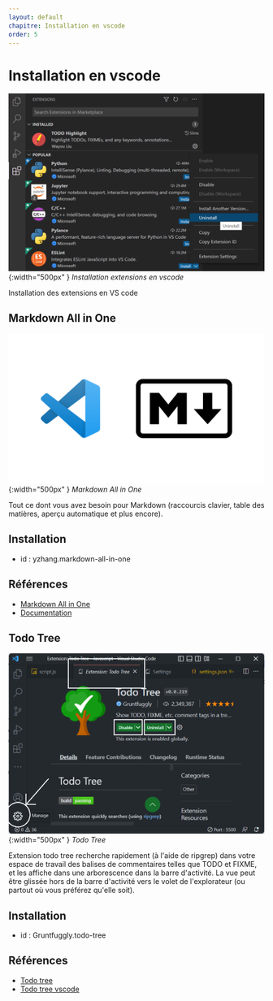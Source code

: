 ```yaml
---
layout: default
chapitre: Installation en vscode
order: 5
---
```


# Installation en vscode

![Installation-vs-code](./images/todo-highlight-uninstall.png){:width="500px" }
*Installation extensions en vscode*

<!-- note -->

Installation des extensions en VS code

<!-- new slide -->


## Markdown All in One

![Markdown All in One](./images/vscode_markdown.png){:width="500px" }
*Markdown All in One*

<!-- note -->

Tout ce dont vous avez besoin pour Markdown (raccourcis clavier, table des matières, aperçu automatique et plus encore).

## Installation

- id : yzhang.markdown-all-in-one

<!-- new slide -->

## Références

- [Markdown All in One](https://marketplace.visualstudio.com/items?itemName=yzhang.markdown-all-in-one)
- [Documentation](https://markdown-all-in-one.github.io/docs/guide/#features)

<!-- new slide -->

## Todo Tree


![Todo Tree](./images/todo.png){:width="500px" }
*Todo Tree*

<!-- note -->

Extension todo tree recherche rapidement (à l'aide de ripgrep) dans votre espace de travail des balises de commentaires telles que TODO et FIXME, et les affiche dans une arborescence dans la barre d'activité. La vue peut être glissée hors de la barre d'activité vers le volet de l'explorateur (ou partout où vous préférez qu'elle soit).

## Installation

- id : Gruntfuggly.todo-tree

<!-- new slide -->

## Références

- [Todo tree](https://marketplace.visualstudio.com/items?itemName=Gruntfuggly.todo-tree)
- [Todo tree vscode](https://dev.to/equiman/vscode-extension-todo-tree-1n02)

<!-- new slide -->
